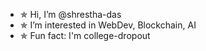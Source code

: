 - ✯ Hi, I’m @shrestha-das
- ✯ I’m interested in WebDev, Blockchain, AI
- ✯ Fun fact: I'm college-dropout

<!---
shrestha-das/shrestha-das is a ✨ special ✨ repository because its `README.md` (this file) appears on your GitHub profile.
You can click the Preview link to take a look at your changes.
--->

